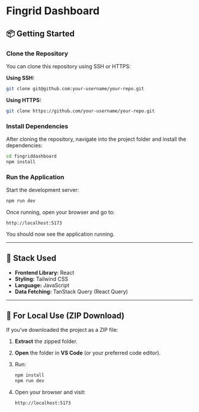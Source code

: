 # Fingrid Dashboard

## 📦 Getting Started

### Clone the Repository

You can clone this repository using SSH or HTTPS:

**Using SSH:**
```bash
git clone git@github.com:your-username/your-repo.git
````

**Using HTTPS:**

```bash
git clone https://github.com/your-username/your-repo.git
```

### Install Dependencies

After cloning the repository, navigate into the project folder and install the dependencies:

```bash
cd fingriddashboard
npm install
```

### Run the Application

Start the development server:

```bash
npm run dev
```

Once running, open your browser and go to:

```
http://localhost:5173
```

You should now see the application running.

---

## 🧰 Stack Used

* **Frontend Library:** React
* **Styling:** Tailwind CSS
* **Language:** JavaScript
* **Data Fetching:** TanStack Query (React Query)

---

## 📂 For Local Use (ZIP Download)

If you've downloaded the project as a ZIP file:

1. **Extract** the zipped folder.

2. **Open** the folder in **VS Code** (or your preferred code editor).

3. Run:

   ```bash
   npm install
   npm run dev
   ```

4. Open your browser and visit:

   ```
   http://localhost:5173
   ```
